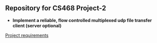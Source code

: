 ## Repository for CS468 Project-2
* **Implement a reliable, flow controlled multiplexed udp file transfer client (server optional)**

[Project requirements](https://docs.google.com/document/d/12iCEmuFoGPEDZ6Yvq0bOBhtMM-qJj3J6rhJSo5Y_rA8/edit?tab=t.0)

